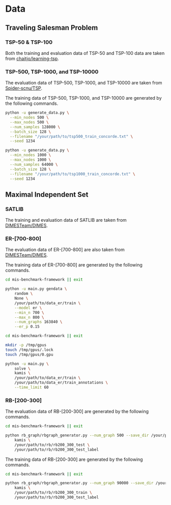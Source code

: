 # Data

## Traveling Salesman Problem

### TSP-50 & TSP-100

Both the training and evaluation data of TSP-50 and TSP-100 data are taken from [chaitjo/learning-tsp](https://github.com/chaitjo/learning-tsp).

### TSP-500, TSP-1000, and TSP-10000

The evaluation data of TSP-500, TSP-1000, and TSP-10000 are taken from [Spider-scnu/TSP](https://github.com/Spider-scnu/TSP).

The training data of TSP-500, TSP-1000, and TSP-10000 are generated by the following commands.

```bash
python -u generate_data.py \
  --min_nodes 500 \
  --max_nodes 500 \
  --num_samples 128000 \
  --batch_size 128 \
  --filename "/your/path/to/tsp500_train_concorde.txt" \
  --seed 1234
```

```bash
python -u generate_data.py \
  --min_nodes 1000 \
  --max_nodes 1000 \
  --num_samples 64000 \
  --batch_size 128 \
  --filename "/your/path/to/tsp1000_train_concorde.txt" \
  --seed 1234
```

## Maximal Independent Set

### SATLIB

The training and evaluation data of SATLIB are taken from [DIMESTeam/DIMES](https://github.com/DIMESTeam/DIMES).

### ER-[700-800]

The evaluation data of ER-[700-800] are also taken from [DIMESTeam/DIMES](https://github.com/DIMESTeam/DIMES).

The training data of ER-[700-800] are generated by the following commands.

```bash
cd mis-benchmark-framework || exit

python -u main.py gendata \
    random \
    None \
    /your/path/to/data_er/train \
    --model er \
    --min_n 700 \
    --max_n 800 \
    --num_graphs 163840 \
    --er_p 0.15
```

```bash
cd mis-benchmark-framework || exit

mkdir -p /tmp/gpus
touch /tmp/gpus/.lock
touch /tmp/gpus/0.gpu

python -u main.py \
    solve \
    kamis \
    /your/path/to/data_er/train \
    /your/path/to/data_er/train_annotations \
    --time_limit 60
```

### RB-[200-300]

The evaluation data of RB-[200-300] are generated by the following commands.
```bash
cd mis-benchmark-framework || exit

python rb_graph/rbgraph_generator.py --num_graph 500 --save_dir /your/path/to/rb/rb200_300_test && python -u main.py solve \
    kamis \
    /your/path/to/rb/rb200_300_test \
    /your/path/to/rb/rb200_300_test_label
```

The training data of RB-[200-300] are generated by the following commands.

```bash
cd mis-benchmark-framework || exit

python rb_graph/rbgraph_generator.py --num_graph 90000 --save_dir /your/path/to/rb/rb200_300_train && python -u main.py solve \
    kamis \
    /your/path/to/rb/rb200_300_train \
    /your/path/to/rb/rb200_300_test_label
```